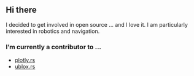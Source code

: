 ## Hi there 

I decided to get involved in open source ... and I love it. I am particularly interested in robotics and navigation.

### I’m currently a contributor to ... 

 - [plotly.rs](https://github.com/plotly/plotly.rs)
 - [ublox.rs](https://github.com/ublox-rs/ublox)


<!--
**andrei-ng/andrei-ng** is a ✨ _special_ ✨ repository because its `README.md` (this file) appears on your GitHub profile.

Here are some ideas to get you started:

- 🔭 I’m currently working on ...
- 🌱 I’m currently learning ...
- 👯 I’m looking to collaborate on ...
- 🤔 I’m looking for help with ...
- 💬 Ask me about ...
- 📫 How to reach me: ...
- 😄 Pronouns: ...
- ⚡ Fun fact: ...
-->
